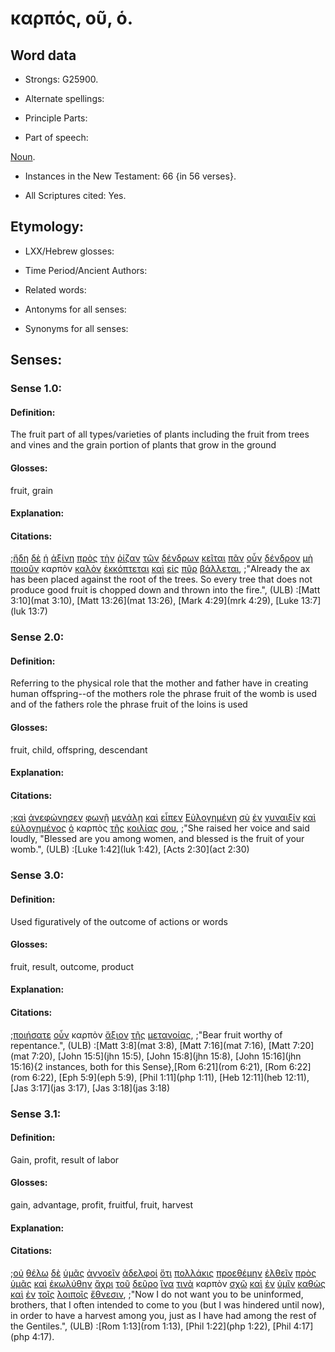 # καρπός, οῦ, ὁ.

<!-- Status: S2=Needs2ndReview -->
<!-- Lexica used for edits: BDAG, FFM, LN, A-S -->

## Word data

* Strongs: G25900.


* Alternate spellings:

* Principle Parts: 

* Part of speech: 

[Noun](http://ugg.readthedocs.io/en/latest/noun.html). 

* Instances in the New Testament: 66 {in 56 verses}.

* All Scriptures cited: Yes.

## Etymology: 

* LXX/Hebrew glosses: 

* Time Period/Ancient Authors: 

* Related words: 

* Antonyms for all senses:

* Synonyms for all senses: 

## Senses:

### Sense 1.0:

#### Definition: 

The fruit part of all types/varieties of plants including the fruit from trees and vines and the grain portion of plants that grow in the ground

#### Glosses:

fruit, grain

#### Explanation:

#### Citations:

;[ἤδη](../G22350/01.md) [δὲ](../G11610/01.md) [ἡ](../G35880/01.md) [ἀξίνη](../G05130/01.md) [πρὸς](../G43140/01.md) [τὴν](../G35880/01.md) [ῥίζαν](../G44910/01.md) [τῶν](../G35880/01.md) [δένδρων](../G11860/01.md) [κεῖται](../G27490/01.md) [πᾶν](../G39560/01.md) [οὖν](../G37670/01.md) [δένδρον](../G11860/01.md) [μὴ](../G33610/01.md) [ποιοῦν](../G41600/01.md) καρπὸν [καλὸν](../G25700/01.md) [ἐκκόπτεται](../G15810/01.md) [καὶ](../G25320/01.md) [εἰς](../G15190/01.md) [πῦρ](../G44420/01.md) [βάλλεται](../G09060/01.md), 
;"Already the ax has been placed against the root of the trees. So every tree that does not produce good fruit is chopped down and thrown into the fire.",  (ULB)
:[Matt 3:10](mat 3:10), [Matt 13:26](mat 13:26), [Mark 4:29](mrk 4:29), [Luke 13:7](luk 13:7)

### Sense 2.0:

#### Definition: 

Referring to the physical role that the mother and father have in creating human offspring--of the mothers role the phrase fruit of the womb is used and of the fathers role the phrase fruit of the loins is used

#### Glosses:

fruit, child, offspring, descendant

#### Explanation:

#### Citations:

;[καὶ](../G25320/01.md) [ἀνεφώνησεν](../G04000/01.md) [φωνῇ](../G54560/01.md) [μεγάλῃ](../G31730/01.md) [καὶ](../G25320/01.md) [εἶπεν](../G30040/01.md) [Εὐλογημένη](../G21270/01.md) [σὺ](../G47710/01.md) [ἐν](../G17220/01.md) [γυναιξίν](../G11350/01.md) [καὶ](../G25320/01.md) [εὐλογημένος](../G21270/01.md) [ὁ](../G35880/01.md) καρπὸς [τῆς](../G35880/01.md) [κοιλίας](../G28360/01.md) [σου](../G47710/01.md), 
;"She raised her voice and said loudly, "Blessed are you among women, and blessed is the fruit of your womb.",  (ULB)
:[Luke 1:42](luk 1:42),  [Acts 2:30](act 2:30)


### Sense 3.0:

#### Definition: 

Used figuratively of the outcome of actions or words

#### Glosses:

fruit, result, outcome, product

#### Explanation:

#### Citations:

;[ποιήσατε](../G41600/01.md) [οὖν](../G37670/01.md) καρπὸν [ἄξιον](../G05140/01.md) [τῆς](../G35880/01.md) [μετανοίας](../G33410/01.md), 
;"Bear fruit worthy of repentance.",  (ULB)
:[Matt 3:8](mat 3:8),  [Matt 7:16](mat 7:16), [Matt 7:20](mat 7:20), [John 15:5](jhn 15:5),  [John 15:8](jhn 15:8),  [John 15:16](jhn 15:16){2 instances, both for this Sense},[Rom 6:21](rom 6:21),  [Rom 6:22](rom 6:22), [Eph 5:9](eph 5:9),  [Phil 1:11](php 1:11),  [Heb 12:11](heb 12:11),  [Jas 3:17](jas 3:17),  [Jas 3:18](jas 3:18)


### Sense 3.1:

#### Definition: 

Gain, profit, result of labor

#### Glosses:

gain, advantage, profit, fruitful, fruit, harvest

#### Explanation:

#### Citations:

;[οὐ](../G37560/01.md) [θέλω](../G23090/01.md) [δὲ](../G11610/01.md) [ὑμᾶς](../G47710/01.md) [ἀγνοεῖν](../G00500/01.md) [ἀδελφοί](../G00800/01.md) [ὅτι](../G37540/01.md) [πολλάκις](../G41780/01.md) [προεθέμην](../G43880/01.md) [ἐλθεῖν](../G20640/01.md) [πρὸς](../G43140/01.md) [ὑμᾶς](../G47710/01.md) [καὶ](../G25320/01.md) [ἐκωλύθην](../G29670/01.md) [ἄχρι](../G08910/01.md) [τοῦ](../G35880/01.md) [δεῦρο](../G12040/01.md) [ἵνα](../G24430/01.md) [τινὰ](../G51000/01.md) καρπὸν [σχῶ](../G21920/01.md) [καὶ](../G25320/01.md) [ἐν](../G17220/01.md) [ὑμῖν](../G47710/01.md) [καθὼς](../G25310/01.md) [καὶ](../G25320/01.md) [ἐν](../G17220/01.md) [τοῖς](../G35880/01.md) [λοιποῖς](../G30620/01.md) [ἔθνεσιν](../G14840/01.md), 
;"Now I do not want you to be uninformed, brothers, that I often intended to come to you (but I was hindered until now), in order to have a harvest among you, just as I have had among the rest of the Gentiles.",  (ULB)
:[Rom 1:13](rom 1:13),  [Phil 1:22](php 1:22),  [Phil 4:17](php 4:17).
